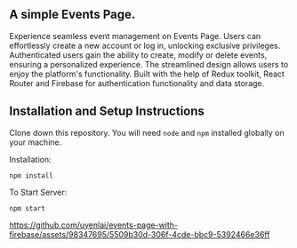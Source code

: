 ## A simple Events Page.

Experience seamless event management on Events Page. Users can effortlessly create a new account or log in, unlocking exclusive privileges. Authenticated users gain the ability to create, modify or delete events, ensuring a personalized experience. The streamlined design allows users to enjoy the platform's functionality. Built with the help of Redux toolkit, React Router and Firebase for authentication functionality and data storage.

## Installation and Setup Instructions
Clone down this repository. You will need `node` and `npm` installed globally on your machine.

Installation:

`npm install`

To Start Server:

`npm start`

https://github.com/uyenlai/events-page-with-firebase/assets/98347695/5509b30d-306f-4cde-bbc9-5392466e36ff








